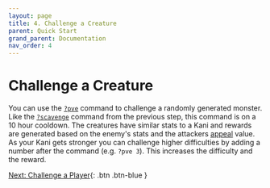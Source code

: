 ```yaml
---
layout: page
title: 4. Challenge a Creature
parent: Quick Start
grand_parent: Documentation
nav_order: 4
---
```

# Challenge a Creature
You can use the [`?pve`](/docs/commands/#pve) command to challenge a randomly
generated monster. Like the [`?scavenge`](/docs/commands/#scavenge) command
from the previous step, this command is on a 10 hour cooldown. The creatures
have similar stats to a Kani and rewards are generated based on the enemy's
stats and the attackers [appeal](/glossary/#appeal) value. As your Kani gets
stronger you can challenge higher difficulties by adding a number after the
command (e.g. `?pve 3`). This increases the difficulty and the reward.

[Next: Challenge a Player](/docs/quick-start/5-pvp){: .btn .btn-blue }
